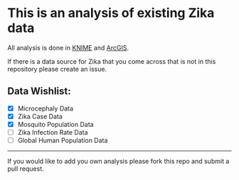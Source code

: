This is an analysis of existing Zika data
=
All analysis is done in [KNIME](knime.org) and [ArcGIS](esri.com). 

If there is a data source for Zika that you come across that is not in this repository please create an issue.

Data Wishlist:
-

*[X] Microcephaly Data
*[X] Zika Case Data
*[X] Mosquito Population Data
*[ ] Zika Infection Rate Data
*[ ] Global Human Population Data

---
If you would like to add you own analysis please fork this repo and submit a pull request.
